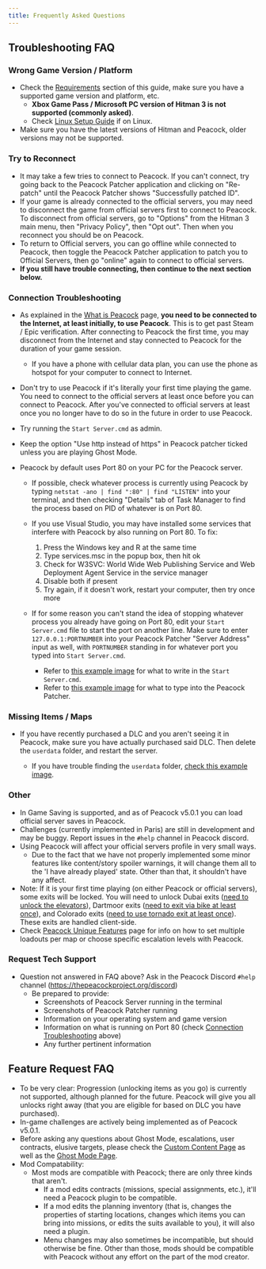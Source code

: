 ```yaml
---
title: Frequently Asked Questions
---
```


## Troubleshooting FAQ

### Wrong Game Version / Platform

-   Check the [Requirements](https://thepeacockproject.org/wiki/intel/requirements) section of this guide, make sure you have a supported game version and platform, etc.
    -   **Xbox Game Pass / Microsoft PC version of Hitman 3 is not supported (commonly asked)**.
	-	Check [Linux Setup Guide](https://thepeacockproject.org/wiki/guides/linux-setup) if on Linux.
-   Make sure you have the latest versions of Hitman and Peacock, older versions may not be supported.

### Try to Reconnect

-   It may take a few tries to connect to Peacock. If you can't connect, try going back to the Peacock Patcher application and clicking on "Re-patch" until the Peacock Patcher shows "Successfully patched ID".
-   If your game is already connected to the official servers, you may need to disconnect the game from official servers first to connect to Peacock. To disconnect from official servers, go to "Options" from the Hitman 3 main menu, then "Privacy Policy", then "Opt out". Then when you reconnect you should be on Peacock.
-   To return to Official servers, you can go offline while connected to Peacock, then toggle the Peacock Patcher application to patch you to Official Servers, then go "online" again to connect to official servers.
-   **If you still have trouble connecting, then continue to the next section below.**

### Connection Troubleshooting

-   As explained in the [What is Peacock](https://thepeacockproject.org/wiki/intel/what-is-peacock) page, **you need to be connected to the Internet, at least initially, to use Peacock**. This is to get past Steam / Epic verification. After connecting to Peacock the first time, you may disconnect from the Internet and stay connected to Peacock for the duration of your game session.
    -   If you have a phone with cellular data plan, you can use the phone as hotspot for your computer to connect to Internet.
-   Don't try to use Peacock if it's literally your first time playing the game. You need to connect to the official servers at least once before you can connect to Peacock. After you've connected to official servers at least once you no longer have to do so in the future in order to use Peacock.
-   Try running the `Start Server.cmd` as admin.
-   Keep the option "Use http instead of https" in Peacock patcher ticked unless you are playing Ghost Mode.

-   Peacock by default uses Port 80 on your PC for the Peacock server.

    -   If possible, check whatever process is currently using Peacock by typing `netstat -ano | find ":80" | find "LISTEN"` into your terminal, and then checking "Details" tab of Task Manager to find the process based on PID of whatever is on Port 80.
    -   If you use Visual Studio, you may have installed some services that interfere with Peacock by also running on Port 80. To fix:

        1. Press the Windows key and R at the same time
        2. Type services.msc in the popup box, then hit ok
        3. Check for W3SVC: World Wide Web Publishing Service and Web Deployment Agent Service in the service manager
        4. Disable both if present
        5. Try again, if it doesn't work, restart your computer, then try once more

    -   If for some reason you can't stand the idea of stopping whatever process you already have going on Port 80, edit your `Start Server.cmd` file to start the port on another line. Make sure to enter `127.0.0.1:PORTNUMBER` into your Peacock Patcher "Server Address" input as well, with `PORTNUMBER` standing in for whatever port you typed into `Start Server.cmd`.
        -   Refer to [this example image](https://media.discordapp.net/attachments/839264571990343681/985885230634242048/unknown.png) for what to write in the `Start Server.cmd`.
        -   Refer to [this example image](https://media.discordapp.net/attachments/839264571990343681/992523717869568050/unknown.png) for what to type into the Peacock Patcher.

### Missing Items / Maps

-   If you have recently purchased a DLC and you aren't seeing it in Peacock, make sure you have actually purchased said DLC. Then delete the `userdata` folder, and restart the server.

    -   If you have trouble finding the `userdata` folder, [check this example image](https://media.discordapp.net/attachments/833505136290299935/991071183732613200/unknown.png).

### Other

-   In Game Saving is supported, and as of Peacock v5.0.1 you can load official server saves in Peacock.
-   Challenges (currently implemented in Paris) are still in development and may be buggy. Report issues in the `#help` channel in Peacock discord.
-   Using Peacock will affect your official servers profile in very small ways.
    -   Due to the fact that we have not properly implemented some minor features like content/story spoiler warnings, it will change them all to the 'I have already played' state. Other than that, it shouldn't have any affect.
-   Note: If it is your first time playing (on either Peacock or official servers), some exits will be locked. You will need to unlock Dubai exits ([need to unlock the elevators](https://youtu.be/IEQgRQyQRf8)), Dartmoor exits ([need to exit via bike at least once](https://youtu.be/AJtJZe9jEi8?t=151)), and Colorado exits ([need to use tornado exit at least once](https://youtu.be/3XKWHrKpXwk?t=140)). These exits are handled client-side.
-   Check [Peacock Unique Features](../intel/loadout-profiles-elp) page for info on how to set multiple loadouts per map or choose specific escalation levels with Peacock.

### Request Tech Support

-   Question not answered in FAQ above? Ask in the Peacock Discord `#help` channel (https://thepeacockproject.org/discord)
    -   Be prepared to provide:
        -   Screenshots of Peacock Server running in the terminal
        -   Screenshots of Peacock Patcher running
        -   Information on your operating system and game version
        -   Information on what is running on Port 80 (check [Connection Troubleshooting](faq/#connection-troubleshooting) above)
        -   Any further pertinent information

## Feature Request FAQ

-   To be very clear: Progression (unlocking items as you go) is currently not supported, although planned for the future. Peacock will give you all unlocks right away (that you are eligible for based on DLC you have purchased).
-   In-game challenges are actively being implemented as of Peacock v5.0.1.
-   Before asking any questions about Ghost Mode, escalations, user contracts, elusive targets, please check the [Custom Content Page](https://thepeacockproject.org/wiki/custom-content) as well as the [Ghost Mode Page](https://thepeacockproject.org/wiki/ghost-mode).
-   Mod Compatability:
    -   Most mods are compatible with Peacock; there are only three kinds that aren't.
        -   If a mod edits contracts (missions, special assignments, etc.), it'll need a Peacock plugin to be compatible.
        -   If a mod edits the planning inventory (that is, changes the properties of starting locations, changes which items you can bring into missions, or edits the suits available to you), it will also need a plugin.
        -   Menu changes may also sometimes be incompatible, but should otherwise be fine. Other than those, mods should be compatible with Peacock without any effort on the part of the mod creator.
